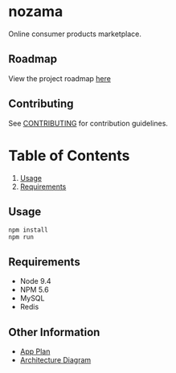 # nozama

Online consumer products marketplace.

## Roadmap

View the project roadmap [here](https://trello.com/b/TCfBPFS7)

## Contributing

See [CONTRIBUTING](CONTRIBUTING.md) for contribution guidelines.

# Table of Contents

1. [Usage](#Usage)
1. [Requirements](#requirements)

## Usage

```
npm install
npm run
```

## Requirements

* Node 9.4
* NPM 5.6
* MySQL
* Redis

## Other Information

* [App Plan](https://docs.google.com/document/d/1X7w6WSRz_C6_D8zgBz7ZjDJMuiFu7SQZ1NS8Ai5au7g)
* [Architecture Diagram](https://www.lucidchart.com/documents/view/679bae20-6b2c-441d-b0c2-00047c686001)
